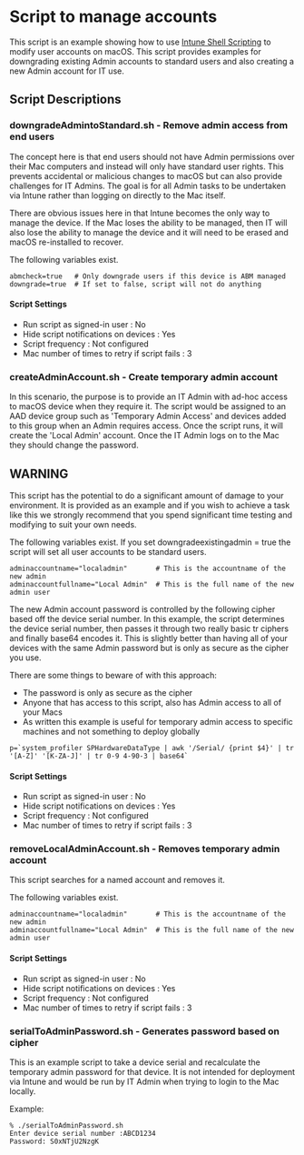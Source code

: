 # Script to manage accounts

This script is an example showing how to use [Intune Shell Scripting](https://docs.microsoft.com/en-us/mem/intune/apps/macos-shell-scripts) to modify user accounts on macOS. This script provides examples for downgrading existing Admin accounts to standard users and also creating a new Admin account for IT use.

## Script Descriptions

### downgradeAdmintoStandard.sh - Remove admin access from end users

The concept here is that end users should not have Admin permissions over their Mac computers and instead will only have standard user rights. This prevents accidental or malicious changes to macOS but can also provide challenges for IT Admins. The goal is for all Admin tasks to be undertaken via Intune rather than logging on directly to the Mac itself.

There are obvious issues here in that Intune becomes the only way to manage the device. If the Mac loses the ability to be managed, then IT will also lose the ability to manage the device and it will need to be erased and macOS re-installed to recover.

The following variables exist.

```
abmcheck=true   # Only downgrade users if this device is ABM managed
downgrade=true  # If set to false, script will not do anything
```
#### Script Settings

- Run script as signed-in user : No
- Hide script notifications on devices : Yes
- Script frequency : Not configured
- Mac number of times to retry if script fails : 3

### createAdminAccount.sh - Create temporary admin account

In this scenario, the purpose is to provide an IT Admin with ad-hoc access to macOS device when they require it.  The script would be assigned to an AAD device group such as 'Temporary Admin Access' and devices added to this group when an Admin requires access. Once the script runs, it will create the 'Local Admin' account. Once the IT Admin logs on to the Mac they should change the password.

## WARNING

This script has the potential to do a significant amount of damage to your environment. It is provided as an example and if you wish to achieve a task like this we strongly recommend that you spend significant time testing and modifying to suit your own needs.

The following variables exist. If you set downgradeexistingadmin = true the script will set all user accounts to be standard users.
```
adminaccountname="localadmin"       # This is the accountname of the new admin
adminaccountfullname="Local Admin"  # This is the full name of the new admin user
```

The new Admin account password is controlled by the following cipher based off the device serial number. In this example, the script determines the device serial number, then passes it through two really basic tr ciphers and finally base64 encodes it. This is slightly better than having all of your devices with the same Admin password but is only as secure as the cipher you use.

There are some things to beware of with this approach:

- The password is only as secure as the cipher
- Anyone that has access to this script, also has Admin access to all of your Macs
- As written this example is useful for temporary admin access to specific machines and not something to deploy globally

```
p=`system_profiler SPHardwareDataType | awk '/Serial/ {print $4}' | tr '[A-Z]' '[K-ZA-J]' | tr 0-9 4-90-3 | base64`
```
#### Script Settings

- Run script as signed-in user : No
- Hide script notifications on devices : Yes
- Script frequency : Not configured
- Mac number of times to retry if script fails : 3

### removeLocalAdminAccount.sh - Removes temporary admin account

This script searches for a named account and removes it.

The following variables exist.

```
adminaccountname="localadmin"       # This is the accountname of the new admin
adminaccountfullname="Local Admin"  # This is the full name of the new admin user
```

#### Script Settings

- Run script as signed-in user : No
- Hide script notifications on devices : Yes
- Script frequency : Not configured
- Mac number of times to retry if script fails : 3

### serialToAdminPassword.sh - Generates password based on cipher

This is an example script to take a device serial and recalculate the temporary admin password for that device. It is not intended for deployment via Intune and would be run by IT Admin when trying to login to the Mac locally.

Example:

```
% ./serialToAdminPassword.sh
Enter device serial number :ABCD1234
Password: S0xNTjU2NzgK
```
